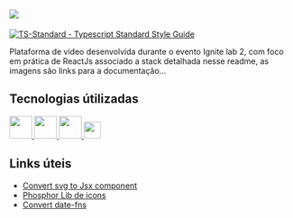 # <img src='https://global-uploads.webflow.com/61d83a2ebb0ae01ab96e841a/629f46ca572227f7ee55d525_logo-ignite-lab.svg'/>

[![TS-Standard - Typescript Standard Style Guide](https://badgen.net/badge/code%20style/ts-standard/blue?icon=typescript)](https://github.com/standard/ts-standard)

<p>
    Plataforma de video desenvolvida durante o evento Ignite lab 2, com foco em prática de ReactJs associado a stack detalhada nesse readme, as imagens são links para a documentação...
</p>

## Tecnologias útilizadas

<div>
 <a href='https://vitejs.dev/guide/'>
    <img height='40'  src='https://vitejs.dev/logo.svg'/>
 </a>
 <a href='https://graphql.org/'>
    <img height='40'  src='https://cdn.jsdelivr.net/gh/devicons/devicon/icons/graphql/graphql-plain-wordmark.svg' />
 </a>
 <a href='https://www.apollographql.com/'>
     <img height='40' src='https://user-images.githubusercontent.com/841294/53402609-b97a2180-39ba-11e9-8100-812bab86357c.png' />
 </a>
 <a href='https://tailwindui.com/components/preview'>
     <img height='30' src="https://v1.tailwindcss.com/_next/static/media/tailwind-ui-logo-on-dark.e075f076d1193a2062dc60571c75a1d2.svg" />
 </a>
</div>

## Links úteis

- [Convert svg to Jsx component](https://svg2jsx.com/)
- [Phosphor Lib de icons](https://phosphoricons.com/)
- [Convert date-fns](https://date-fns.org/docs/Getting-Started)
